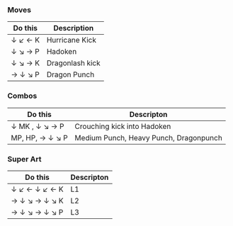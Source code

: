 
### Moves
| Do this | Description |
| ------- | ----------- |
|↓ ↙ ← K| Hurricane Kick |
|↓ ↘ → P| Hadoken |
|↓ ↘ → K| Dragonlash kick |
|→ ↓ ↘ P| Dragon Punch |

### Combos
| Do this | Descripton |
| ------- | ---------- |
|↓ MK , ↓ ↘ → P | Crouching kick into Hadoken |  
|MP, HP, → ↓ ↘ P | Medium Punch, Heavy Punch, Dragonpunch |   

### Super Art
| Do this | Descripton |
| ------- | ---------- |
| ↓ ↙ ← ↓ ↙ ← K | L1 |  
| → ↓ ↘ → ↓ ↘ K | L2 |
| → ↓ ↘ → ↓ ↘ P| L3 |

